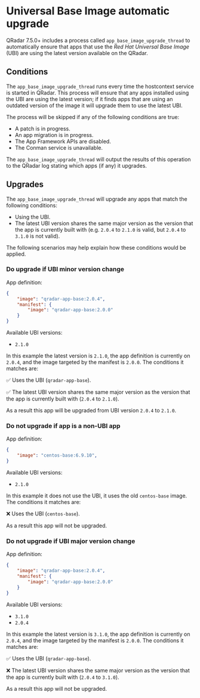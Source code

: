 # Universal Base Image automatic upgrade

QRadar 7.5.0+ includes a process called `app_base_image_upgrade_thread` to automatically ensure that apps
that use the *Red Hat Universal Base Image* (UBI) are using the latest version available on the QRadar.

## Conditions

The `app_base_image_upgrade_thread` runs every time the hostcontext service is started in QRadar. This process will
ensure that any apps installed using the UBI are using the latest version; if it finds apps that are using an outdated
version of the image it will upgrade them to use the latest UBI.

The process will be skipped if any of the following conditions are true:

- A patch is in progress.
- An app migration is in progress.
- The App Framework APIs are disabled.
- The Conman service is unavailable.

The `app_base_image_upgrade_thread` will output the results of this operation to the QRadar log stating which apps
(if any) it upgrades.

## Upgrades

The `app_base_image_upgrade_thread` will upgrade any apps that match the following conditions:

- Using the UBI.
- The latest UBI version shares the same major version as the version that the app is currently built with
(e.g. `2.0.4` to `2.1.0` is valid, but `2.0.4` to `3.1.0` is not valid).

The following scenarios may help explain how these conditions would be applied.

### Do upgrade if UBI minor version change

App definition:

```json
{
    "image": "qradar-app-base:2.0.4",
    "manifest": {
        "image": "qradar-app-base:2.0.0"
    }
}
```

Available UBI versions:

- `2.1.0`

In this example the latest version is `2.1.0`, the app definition is currently on `2.0.4`, and the image targeted
by the manifest is `2.0.0`. The conditions it matches are:

✅ Uses the UBI (`qradar-app-base`).

✅ The latest UBI version shares the same major version as the version that the app is currently built with
(`2.0.4` to `2.1.0`).

As a result this app will be upgraded from UBI version `2.0.4` to `2.1.0`.

### Do not upgrade if app is a non-UBI app

App definition:

```json
{
    "image": "centos-base:6.9.10",
}
```

Available UBI versions:

- `2.1.0`

In this example it does not use the UBI, it uses the old `centos-base` image. The conditions it matches are:

❌ Uses the UBI (`centos-base`).

As a result this app will not be upgraded.

### Do not upgrade if UBI major version change

App definition:

```json
{
    "image": "qradar-app-base:2.0.4",
    "manifest": {
        "image": "qradar-app-base:2.0.0"
    }
}
```

Available UBI versions:

- `3.1.0`
- `2.0.4`

In this example the latest version is `3.1.0`, the app definition is currently on `2.0.4`, and the image targeted
by the manifest is `2.0.0`. The conditions it matches are:

✅ Uses the UBI (`qradar-app-base`).

❌ The latest UBI version shares the same major version as the version that the app is currently built with
(`2.0.4` to `3.1.0`).

As a result this app will not be upgraded.
